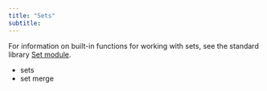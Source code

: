 ```yaml
---
title: "Sets"
subtitle:
---
```


For information on built-in functions for working with sets, see the standard
library [Set module](/stdlib/Set).

- sets
- set merge
